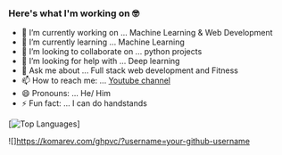 ### Here's what I'm working on 🤓



- 🔭 I’m currently working on ... Machine Learning & Web Development
- 🌱 I’m currently learning ... Machine Learning
- 👯 I’m looking to collaborate on ... python projects
- 🤔 I’m looking for help with ... Deep learning
- 💬 Ask me about ... Full stack web development and Fitness
- 📫 How to reach me: ... [Youtube channel](https://www.youtube.com/channel/UCbyoTZ9guFWEC5BaKRkV9Aw)
- 😄 Pronouns: ... He/ Him
- ⚡ Fun fact: ... I can do handstands

[![Top Languages](https://github-readme-stats.vercel.app/api/top-langs/?username=pavstar619)]

![]https://komarev.com/ghpvc/?username=your-github-username
